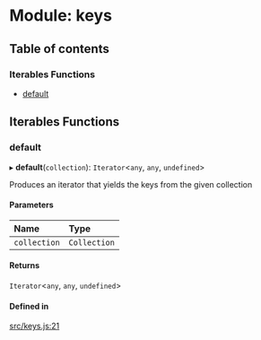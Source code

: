 # Module: keys

## Table of contents

### Iterables Functions

- [default](keys.md#default)

## Iterables Functions

### default

▸ **default**(`collection`): `Iterator`<`any`, `any`, `undefined`\>

Produces an iterator that yields the keys from the given collection

#### Parameters

| Name | Type |
| :------ | :------ |
| `collection` | `Collection` |

#### Returns

`Iterator`<`any`, `any`, `undefined`\>

#### Defined in

[src/keys.js:21](https://github.com/Twipped/js-utils/blob/f2eceb5/src/keys.js#L21)

